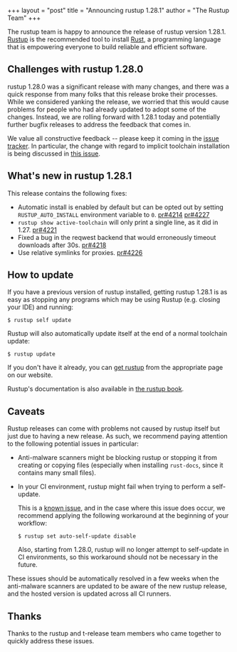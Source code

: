 +++
layout = "post"
title = "Announcing rustup 1.28.1"
author = "The Rustup Team"
+++

The rustup team is happy to announce the release of rustup version 1.28.1.
[Rustup][install] is the recommended tool to install [Rust][rust], a programming language that is empowering everyone to build reliable and efficient software.

## Challenges with rustup 1.28.0

rustup 1.28.0 was a significant release with many changes, and there was a quick response from many
folks that this release broke their processes. While we considered yanking the release, we worried
that this would cause problems for people who had already updated to adopt some of the changes.
Instead, we are rolling forward with 1.28.1 today and potentially further bugfix releases to
address the feedback that comes in.

We value all constructive feedback -- please keep it coming in the [issue tracker]. In particular,
the change with regard to implicit toolchain installation is being discussed in [this issue].

[this issue]: https://github.com/rust-lang/rustup/issues/4211
[issue tracker]: https://github.com/rust-lang/rustup/issues/

## What's new in rustup 1.28.1

This release contains the following fixes:

- Automatic install is enabled by default but can be opted out by setting `RUSTUP_AUTO_INSTALL`
  environment variable to `0`. [pr#4214] [pr#4227]
- `rustup show active-toolchain` will only print a single line, as it did in 1.27. [pr#4221]
- Fixed a bug in the reqwest backend that would erroneously timeout downloads after 30s. [pr#4218]
- Use relative symlinks for proxies. [pr#4226]

[1.28.1]: https://github.com/rust-lang/rustup/releases/tag/1.28.1
[pr#4214]: https://github.com/rust-lang/rustup/pull/4214
[pr#4221]: https://github.com/rust-lang/rustup/pull/4221
[pr#4218]: https://github.com/rust-lang/rustup/pull/4218
[pr#4226]: https://github.com/rust-lang/rustup/pull/4226
[pr#4227]: https://github.com/rust-lang/rustup/pull/4227

## How to update

If you have a previous version of rustup installed, getting rustup 1.28.1 is as easy as stopping
any programs which may be using Rustup (e.g. closing your IDE) and running:

```console
$ rustup self update
```

Rustup will also automatically update itself at the end of a normal toolchain update:

```console
$ rustup update
```

If you don't have it already, you can [get rustup][install] from the appropriate page on our website.

Rustup's documentation is also available in [the rustup book][book].

## Caveats

Rustup releases can come with problems not caused by rustup itself but just due to having a new release.
As such, we recommend paying attention to the following potential issues in particular:

- Anti-malware scanners might be blocking rustup or stopping it from creating or copying files
  (especially when installing `rust-docs`, since it contains many small files).

- In your CI environment, rustup might fail when trying to perform a self-update.

  This is a [known issue](https://github.com/rust-lang/rustup/issues/3709),
  and in the case where this issue does occur, we recommend applying the following workaround at the beginning of your workflow:

  ```console
  $ rustup set auto-self-update disable
  ```

  Also, starting from 1.28.0, rustup will no longer attempt to self-update in CI environments,
  so this workaround should not be necessary in the future.

These issues should be automatically resolved in a few weeks when the anti-malware scanners are updated to be aware of the new rustup release,
and the hosted version is updated across all CI runners.

## Thanks

Thanks to the rustup and t-release team members who came together to quickly address these issues.

[book]: https://rust-lang.github.io/rustup/
[changelog]: https://github.com/rust-lang/rustup/blob/stable/CHANGELOG.md
[contributors]: https://github.com/rust-lang/rustup/blob/stable/CHANGELOG.md#detailed-changes
[install]: https://rustup.rs
[rust]: https://www.rust-lang.org
